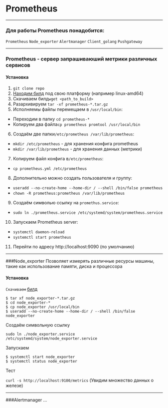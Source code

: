 # Prometheus
___
### Для работы Prometheus понадобится:
``Prometheus``
``Node_exporter``
``Alertmanager``
``Client_golang``
``Pushgateway``
___
### Prometheus - сервер запрашиваюший метрики различных сервисов 
#### Установка
1. ``git clone repo``
2. [Находим билд](https://github.com/prometheus/prometheus/releases "https://github.com/prometheus/prometheus/releases") под свою платформу (например linux-amd64)
3. Скачиваем билд``wget <path_to_build>``
4. Разархивируем ``tar -xf prometheus-*.tar.gz``
5. Исполняемы файлы перемещаем в ``/usr/local/bin``:
- Переходим в папку ``cd prometheus-*``
- Копируем два файла``cp prometheus promtool /usr/local/bin``
6. Создаём две папки``/etc/prometheus /var/lib/prometheus``:
- ``mkdir /etc/prometheus`` - для хранения конфига prometheus
- ``mkdir /var/lib/prometheus`` - для хранения данных (метрики)
7. Копируем файл конфига в``/etc/prometheus``:
- ``cp prometheus.yml /etc/prometheus``
8. Дополнительно можно создать пользователя и группу:
- ``useradd --no-create-home --home-dir / --shell /bin/false prometheus``
- ``chown -R prometheus:prometheus /var/lib/prometheus``
9. Создаём символью ссылку на ``promethus.service``:
- ``sudo ln ./prometheus.service /etc/systemd/system/prometheus.service``
10. Запускаем Prometheus server:
- ``systemctl daemon-reload``
- ``systemctl start prometheus``
11. Перейти по адресу http://localhost:9090 (по умолчанию)
___
###Node_exporter
Позволяет измерять различные ресурсы машины, такие как использование памяти, диска и процессора
#### Установка

``Скачиваем`` [билд](https://github.com/prometheus/node_exporter/releases "https://github.com/prometheus/node_exporter/releases")

```$ wget https://github.com/.../node_exporter-0.18.1.linux-amd64.tar.gz
$ tar xf node_exporter-*.tar.gz
$ cd node_exporter-*
$ cp node_exporter /usr/local/bin
$ useradd --no-create-home --home-dir / --shell /bin/false node_exporter
```
Создаём символьную ссылку

```sudo ln ./node_exporter.service /etc/systemd/system/node_exporter.service```

Запускаем
```$ systemctl daemon-reload
$ systemctl start node_exporter
$ systemctl status node_exporter
```
Тест

``curl -s http://localhost:9100/metrics`` (Увидим множество данных о железе)

___

###Alertmanager
...